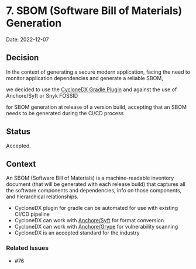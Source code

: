 # 7. SBOM (Software Bill of Materials) Generation

Date: 2022-12-07

## Decision

In the context of generating a secure modern application,
facing the need to monitor application dependencies and generate a
reliable SBOM,

we decided to use the [CycloneDX Gradle Plugin](https://github.com/CycloneDX/cyclonedx-gradle-plugin#usage)
and against the use of Anchore/Syft or Snyk FOSSID

for SBOM generation at release of a version build,
accepting that an SBOM needs to be generated during the CI/CD process


## Status

Accepted.

## Context

An SBOM (Software Bill of Materials) is a machine-readable inventory
document (that will be generated with each release build) that captures
all the software components and dependencies, info on those components,
and hierarchical relationships.
- CycloneDX plugin for gradle can be automated for use with existing CI/CD pipeline
- CycloneDX can work with [Anchore/Syft](https://github.com/anchore/syft#supported-ecosystems) for format conversion
- CycloneDX can work with [Anchore/Grype](https://github.com/anchore/grype#recommended) for vulnerability scanning
- CycloneDX is an accepted standard for the industry

### Related Issues

- #76